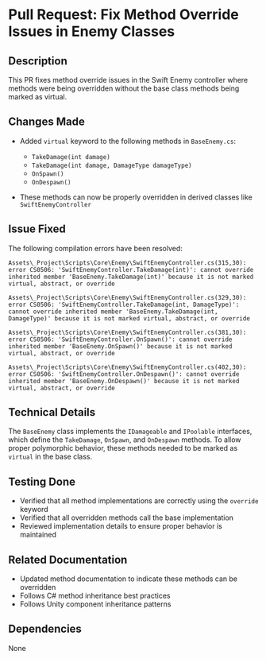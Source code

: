 # Pull Request: Fix Method Override Issues in Enemy Classes

## Description
This PR fixes method override issues in the Swift Enemy controller where methods were being overridden without the base class methods being marked as virtual. 

## Changes Made
- Added `virtual` keyword to the following methods in `BaseEnemy.cs`:
  - `TakeDamage(int damage)`
  - `TakeDamage(int damage, DamageType damageType)`
  - `OnSpawn()`
  - `OnDespawn()`

- These methods can now be properly overridden in derived classes like `SwiftEnemyController`

## Issue Fixed
The following compilation errors have been resolved:
```
Assets\_Project\Scripts\Core\Enemy\SwiftEnemyController.cs(315,30): error CS0506: 'SwiftEnemyController.TakeDamage(int)': cannot override inherited member 'BaseEnemy.TakeDamage(int)' because it is not marked virtual, abstract, or override

Assets\_Project\Scripts\Core\Enemy\SwiftEnemyController.cs(329,30): error CS0506: 'SwiftEnemyController.TakeDamage(int, DamageType)': cannot override inherited member 'BaseEnemy.TakeDamage(int, DamageType)' because it is not marked virtual, abstract, or override

Assets\_Project\Scripts\Core\Enemy\SwiftEnemyController.cs(381,30): error CS0506: 'SwiftEnemyController.OnSpawn()': cannot override inherited member 'BaseEnemy.OnSpawn()' because it is not marked virtual, abstract, or override

Assets\_Project\Scripts\Core\Enemy\SwiftEnemyController.cs(402,30): error CS0506: 'SwiftEnemyController.OnDespawn()': cannot override inherited member 'BaseEnemy.OnDespawn()' because it is not marked virtual, abstract, or override
```

## Technical Details
The `BaseEnemy` class implements the `IDamageable` and `IPoolable` interfaces, which define the `TakeDamage`, `OnSpawn`, and `OnDespawn` methods. To allow proper polymorphic behavior, these methods needed to be marked as `virtual` in the base class.

## Testing Done
- Verified that all method implementations are correctly using the `override` keyword
- Verified that all overridden methods call the base implementation
- Reviewed implementation details to ensure proper behavior is maintained

## Related Documentation
- Updated method documentation to indicate these methods can be overridden
- Follows C# method inheritance best practices
- Follows Unity component inheritance patterns

## Dependencies
None 